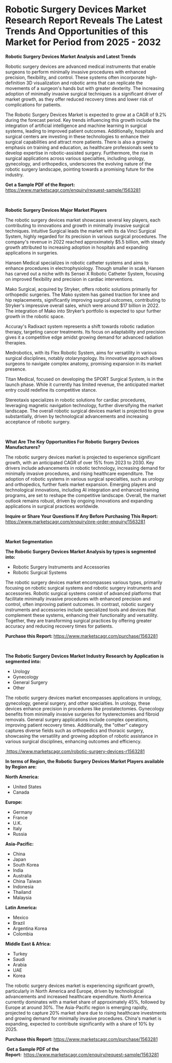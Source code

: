 <p><h1>Robotic Surgery Devices Market Research Report Reveals The Latest Trends And Opportunities of this Market for Period from 2025 - 2032</h1></p><p><strong>Robotic Surgery Devices Market Analysis and Latest Trends</strong></p>
<p><p>Robotic surgery devices are advanced medical instruments that enable surgeons to perform minimally invasive procedures with enhanced precision, flexibility, and control. These systems often incorporate high-definition 3D visualization and robotic arms that can replicate the movements of a surgeon's hands but with greater dexterity. The increasing adoption of minimally invasive surgical techniques is a significant driver of market growth, as they offer reduced recovery times and lower risk of complications for patients.</p><p>The Robotic Surgery Devices Market is expected to grow at a CAGR of 9.2% during the forecast period. Key trends influencing this growth include the integration of artificial intelligence and machine learning in surgical systems, leading to improved patient outcomes. Additionally, hospitals and surgical centers are investing in these technologies to enhance their surgical capabilities and attract more patients. There is also a growing emphasis on training and education, as healthcare professionals seek to develop expertise in robotic-assisted surgery. Furthermore, the rise in surgical applications across various specialties, including urology, gynecology, and orthopedics, underscores the evolving nature of the robotic surgery landscape, pointing towards a promising future for the industry.</p></p>
<p><strong>Get a Sample PDF of the Report:&nbsp;</strong> <a href="https://www.marketscagr.com/enquiry/request-sample/1563281?utm_campaign=2465&utm_medium=2&utm_source=Github&utm_content=ia&utm_term=13042025&utm_id=robotic-surgery-devices">https://www.marketscagr.com/enquiry/request-sample/1563281</a></p>
<p>&nbsp;</p>
<p><strong>Robotic Surgery Devices Major Market Players</strong></p>
<p><p>The robotic surgery devices market showcases several key players, each contributing to innovations and growth in minimally invasive surgical techniques. Intuitive Surgical leads the market with its da Vinci Surgical System, highly regarded for its precision in various surgical procedures. The company's revenue in 2022 reached approximately $5.5 billion, with steady growth attributed to increasing adoption in hospitals and expanding applications in surgeries.</p><p>Hansen Medical specializes in robotic catheter systems and aims to enhance procedures in electrophysiology. Though smaller in scale, Hansen has carved out a niche with its Sensei X Robotic Catheter System, focusing on improved flexibility and precision in cardiac interventions.</p><p>Mako Surgical, acquired by Stryker, offers robotic solutions primarily for orthopedic surgeries. The Mako system has gained traction for knee and hip replacements, significantly improving surgical outcomes, contributing to Stryker's impressive overall sales, which were around $17 billion in 2022. The integration of Mako into Stryker’s portfolio is expected to spur further growth in the robotic space.</p><p>Accuray's Radixact system represents a shift towards robotic radiation therapy, targeting cancer treatments. Its focus on adaptability and precision gives it a competitive edge amidst growing demand for advanced radiation therapies.</p><p>Medrobotics, with its Flex Robotic System, aims for versatility in various surgical disciplines, notably otolaryngology. Its innovative approach allows surgeons to navigate complex anatomy, promising expansion in its market presence.</p><p>Titan Medical, focused on developing the SPORT Surgical System, is in the launch phase. While it currently has limited revenue, the anticipated market entry could redefine its competitive stance.</p><p>Stereotaxis specializes in robotic solutions for cardiac procedures, leveraging magnetic navigation technology, further diversifying the market landscape. The overall robotic surgical devices market is projected to grow substantially, driven by technological advancements and increasing acceptance of robotic surgery.</p></p>
<p>&nbsp;</p>
<p><strong>What Are The Key Opportunities For Robotic Surgery Devices Manufacturers?</strong></p>
<p><p>The robotic surgery devices market is projected to experience significant growth, with an anticipated CAGR of over 15% from 2023 to 2030. Key drivers include advancements in robotic technology, increasing demand for minimally invasive procedures, and rising healthcare expenditure. The adoption of robotic systems in various surgical specialties, such as urology and orthopedics, further fuels market expansion. Emerging players and technological innovations, including AI integration and enhanced training programs, are set to reshape the competitive landscape. Overall, the market outlook remains robust, driven by ongoing innovations and expanding applications in surgical practices worldwide.</p></p>
<p><strong>Inquire or Share Your Questions If Any Before Purchasing This Report:</strong> <a href="https://www.marketscagr.com/enquiry/pre-order-enquiry/1563281?utm_campaign=2465&utm_medium=2&utm_source=Github&utm_content=ia&utm_term=13042025&utm_id=robotic-surgery-devices">https://www.marketscagr.com/enquiry/pre-order-enquiry/1563281</a></p>
<p>&nbsp;</p>
<p><strong>Market Segmentation</strong></p>
<p><strong>The Robotic Surgery Devices Market Analysis by types is segmented into:</strong></p>
<p><ul><li>Robotic Surgery Instruments and Accessories</li><li>Robotic Surgical Systems</li></ul></p>
<p><p>The robotic surgery devices market encompasses various types, primarily focusing on robotic surgical systems and robotic surgery instruments and accessories. Robotic surgical systems consist of advanced platforms that facilitate minimally invasive procedures with enhanced precision and control, often improving patient outcomes. In contrast, robotic surgery instruments and accessories include specialized tools and devices that complement these systems, enhancing their functionality and versatility. Together, they are transforming surgical practices by offering greater accuracy and reducing recovery times for patients.</p></p>
<p><strong>Purchase this Report:&nbsp;</strong><a href="https://www.marketscagr.com/purchase/1563281?utm_campaign=2465&utm_medium=2&utm_source=Github&utm_content=ia&utm_term=13042025&utm_id=robotic-surgery-devices">https://www.marketscagr.com/purchase/1563281</a></p>
<p>&nbsp;</p>
<p><strong>The Robotic Surgery Devices Market Industry Research by Application is segmented into:</strong></p>
<p><ul><li>Urology</li><li>Gynecology</li><li>General Surgery</li><li>Other</li></ul></p>
<p><p>The robotic surgery devices market encompasses applications in urology, gynecology, general surgery, and other specialties. In urology, these devices enhance precision in procedures like prostatectomies. Gynecology benefits from minimally invasive surgeries for hysterectomies and fibroid removals. General surgery applications include complex operations, improving patient recovery times. Additionally, the "other" category captures diverse fields such as orthopedics and thoracic surgery, showcasing the versatility and growing adoption of robotic assistance in various surgical disciplines, enhancing outcomes and efficiency.</p></p>
<p><a href="https://www.marketscagr.com/robotic-surgery-devices-r1563281?utm_campaign=2465&utm_medium=2&utm_source=Github&utm_content=ia&utm_term=13042025&utm_id=robotic-surgery-devices">&nbsp;https://www.marketscagr.com/robotic-surgery-devices-r1563281</a></p>
<p><strong>In terms of Region, the Robotic Surgery Devices Market Players available by Region are:</strong></p>
<p>
    <p> <strong> North America: </strong>
        <ul>
            <li>United States</li>
            <li>Canada</li>
        </ul>
        </p> 
    <p> <strong> Europe: </strong>
        <ul>
            <li>Germany</li>
            <li>France</li>
            <li>U.K.</li>
            <li>Italy</li>
            <li>Russia</li>
        </ul>
        </p> 
    <p> <strong> Asia-Pacific: </strong>
        <ul>
            <li>China</li>
            <li>Japan</li>
            <li>South Korea</li>
            <li>India</li>
            <li>Australia</li>
            <li>China Taiwan</li>
            <li>Indonesia</li>
            <li>Thailand</li>
            <li>Malaysia</li>
        </ul>
        </p> 
    <p> <strong> Latin America: </strong>
        <ul>
            <li>Mexico</li>
            <li>Brazil</li>
            <li>Argentina Korea</li>
            <li>Colombia</li>
        </ul>
        </p> 
    <p> <strong> Middle East & Africa: </strong>
        <ul>
            <li>Turkey</li>
            <li>Saudi</li>
            <li>Arabia</li>
            <li>UAE</li>
            <li>Korea</li>
        </ul>
    </p>
    </p>
<p><p>The robotic surgery devices market is experiencing significant growth, particularly in North America and Europe, driven by technological advancements and increased healthcare expenditure. North America currently dominates with a market share of approximately 45%, followed by Europe at around 30%. The Asia-Pacific region is emerging rapidly, projected to capture 20% market share due to rising healthcare investments and growing demand for minimally invasive procedures. China's market is expanding, expected to contribute significantly with a share of 10% by 2025.</p></p>
<p><strong>Purchase this Report: </strong><a href="https://www.marketscagr.com/purchase/1563281?utm_campaign=2465&utm_medium=2&utm_source=Github&utm_content=ia&utm_term=13042025&utm_id=robotic-surgery-devices">https://www.marketscagr.com/purchase/1563281</a></p>
<p>&nbsp;<strong>Get a Sample PDF of the Report:&nbsp;&nbsp;</strong><a href="https://www.marketscagr.com/enquiry/request-sample/1563281?utm_campaign=2465&utm_medium=2&utm_source=Github&utm_content=ia&utm_term=13042025&utm_id=robotic-surgery-devices">https://www.marketscagr.com/enquiry/request-sample/1563281</a></p>
<p><strong></strong></p>
<p><p></p><p></p><p></p></p>